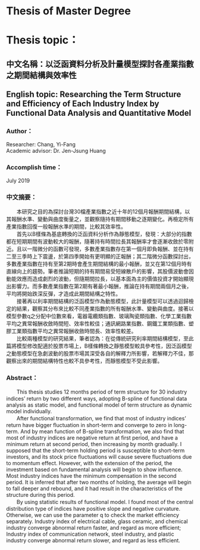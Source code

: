 Thesis of Master Degree
=
# Thesis topic：
中文名稱：以泛函資料分析及計量模型探討各產業指數之期間結構與效率性</br></br>
English topic: Researching the Term Structure and Efficiency of Each Industry Index by Functional Data Analysis and Quantitative Model</br>
-
### Author：
Researcher: Chang, Yi-Fang</br>
Academic advisor: Dr. Jen-Jsung Huang

### Accomplish time：
July 2019

### 中文摘要：
　　本研究之目的為探討台灣30檔產業指數之近十年的12個月報酬期間結構，以其報酬水準、變動與曲度衡量之，並觀察隨持有期間移動之逐期變化。再檢定所有產業指數回復一般報酬水準的期間，比較其效率性。</br>
　　首先以B樣條為基底轉換的泛函資料分析作為靜態模型，發現：大部分的指數都在短期期間有波動較大的報酬，隨著持有時間拉長其報酬率才會逐漸收斂於零附近。且以一階微分的函數可發現，多數產業指數存在第一個月即負報酬、並在持有二至三季時上下震盪，於第四季開始有更明顯的正報酬；其二階微分函數探討出，多數產業指數在持有至第2期時會產生期間結構的最小報酬，並又在第12個月時有直線向上的趨勢。筆者推論短期的持有期間易受短線散戶的影響，其股價波動會因動能效應而造成劇烈的波動，但隨期間拉長，以基本面為主的價值投資才開始顯現出影響力。而多數產業指數在第2期有著最小報酬，推論在持有期間兩個月之後，平均將開始跌深反彈，才造成此期間結構之特性。</br>
　　接著再以利率期間結構的泛函模型作為動態模型，此計量模型可以透過迴歸檢定的結果，觀察其分布來比較不同產業指數的所有報酬水準、變動與曲度。接著以模型參數q之分配中位數來看，電器電纜類指數、玻璃陶瓷類指數、化學工業指數平均之異常報酬收斂時間短、效率性較佳；通訊網路業指數、鋼鐵工業類指數、塑膠工業類指數平均之異常報酬收斂時間長、效率性較差。</br>
　　比較兩種模型的研究結果，筆者認為：在從傳統研究利率期間結構模型，至此篇將模型修改配適於股票市場上，B樣條轉換之靜態模型較具參考性，因泛函模型之動態模型在急劇波動的股票市場其深受各自的解釋力所影響，若解釋力不佳，那觀察出來的期間結構特性也較不具參考性，而靜態模型不受此影響。

### Abstract：
　　This thesis studies 12 months period of term structure for 30 industry indices’ return by two different ways, adopting B-spline of functional data analysis as static model, and functional model of term structure as dynamic model individually.</br>
　　After functional transformation, we find that most of industry indices’ return have bigger fluctuation in short-term and converge to zero in long-term. And by mean function of B-spline transformation, we also find that most of industry indices are negative return at first period, and have a minimum return at second period, then increasing by month gradually. I supposed that the short-term holding period is susceptible to short-term investors, and its stock price fluctuations will cause severe fluctuations due to momentum effect. However, with the extension of the period, the investment based on fundamental analysis will begin to show influence. Most industry indices have the minimum compensation in the second period. It is inferred that after two months of holding, the average will begin to fall deeper and rebound, and it had result in the characteristics of the structure during this period.</br>
　　By using statistic results of functional model. I found most of the central distribution type of indices have positive slope and negative curvature. Otherwise, we can use the parameter q to check the market efficiency separately. Industry index of electrical cable, glass ceramic, and chemical industry converge abnormal return faster, and regard as more efficient; Industry index of communication network, steel industry, and plastic industry converge abnormal return slower, and regard as less efficient.</br>
